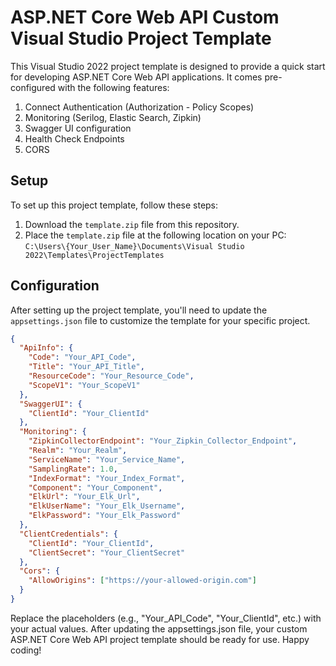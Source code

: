 # ASP.NET Core Web API Custom Visual Studio Project Template

This Visual Studio 2022 project template is designed to provide a quick start for developing ASP.NET Core Web API applications. It comes pre-configured with the following features:

1. Connect Authentication (Authorization - Policy Scopes)
2. Monitoring (Serilog, Elastic Search, Zipkin)
3. Swagger UI configuration
4. Health Check Endpoints
5. CORS

## Setup

To set up this project template, follow these steps:

1. Download the `template.zip` file from this repository.
2. Place the `template.zip` file at the following location on your PC: `C:\Users\{Your_User_Name}\Documents\Visual Studio 2022\Templates\ProjectTemplates`

## Configuration

After setting up the project template, you'll need to update the `appsettings.json` file to customize the template for your specific project.

```json
{
  "ApiInfo": {
    "Code": "Your_API_Code",
    "Title": "Your_API_Title",
    "ResourceCode": "Your_Resource_Code",
    "ScopeV1": "Your_ScopeV1"
  },
  "SwaggerUI": {
    "ClientId": "Your_ClientId"
  },
  "Monitoring": {
    "ZipkinCollectorEndpoint": "Your_Zipkin_Collector_Endpoint",
    "Realm": "Your_Realm",
    "ServiceName": "Your_Service_Name",
    "SamplingRate": 1.0,
    "IndexFormat": "Your_Index_Format",
    "Component": "Your_Component",
    "ElkUrl": "Your_Elk_Url",
    "ElkUserName": "Your_Elk_Username",
    "ElkPassword": "Your_Elk_Password"
  },
  "ClientCredentials": {
    "ClientId": "Your_ClientId",
    "ClientSecret": "Your_ClientSecret"
  },
  "Cors": {
    "AllowOrigins": ["https://your-allowed-origin.com"]
  }
}
```
Replace the placeholders (e.g., "Your_API_Code", "Your_ClientId", etc.) with your actual values. After updating the appsettings.json file, your custom ASP.NET Core Web API project template should be ready for use. Happy coding!

